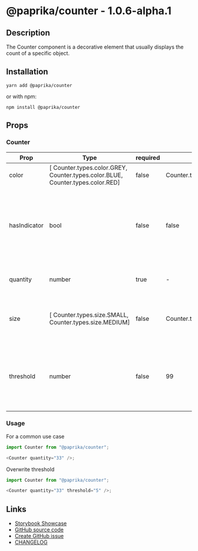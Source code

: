 <!-- start: Autogenerated - do not modify -->

# @paprika/counter - 1.0.6-alpha.1

## Description

The Counter component is a decorative element that usually displays the count of a specific object.

## Installation

```
yarn add @paprika/counter
```

or with npm:

```
npm install @paprika/counter
```

## Props

### Counter

| Prop         | Type                                                                           | required | default                   | Description                                                                                                          |
| ------------ | ------------------------------------------------------------------------------ | -------- | ------------------------- | -------------------------------------------------------------------------------------------------------------------- |
| color        | [ Counter.types.color.GREY, Counter.types.color.BLUE, Counter.types.color.RED] | false    | Counter.types.color.GREY  | Background color of the counter.                                                                                     |
| hasIndicator | bool                                                                           | false    | false                     | If the counter should display a red dot on the top right corner. Normally used to indicate when there are new items. |
| quantity     | number                                                                         | true     | -                         | The number displayed inside the counter.                                                                             |
| size         | [ Counter.types.size.SMALL, Counter.types.size.MEDIUM]                         | false    | Counter.types.size.MEDIUM | Size of counter. It can be small or medium. Default is medium.                                                       |
| threshold    | number                                                                         | false    | 99                        | When quantity exceeds threshold, it will display "(Threshold)+" inside the counter. Default is 99.                   |

<!-- end: Autogenerated - do not modify -->
<!-- content -->

### Usage

For a common use case

```js
import Counter from "@paprika/counter";

<Counter quantity="33" />;
```

Overwrite threshold

```js
import Counter from "@paprika/counter";

<Counter quantity="33" threshold="5" />;
```

<!-- eoContent -->

## Links

- [Storybook Showcase](https://paprika.highbond.com/?path=/story/display-counter--showcase)
- [GitHub source code](https://github.com/acl-services/paprika/tree/master/packages/Counter/src)
- [Create GitHub issue](https://github.com/acl-services/paprika/issues/new?label=[]&title=@paprika/counter%20[help]:%20your%20short%20description&body=%0A%23%20Help%20wanted%0A%0A%23%23%20Please%20write%20your%20question.%0A*A%20clear%20and%20concise%20description%20of%20what%20the%20question%20is*%0A%0A%23%23%20Additional%20context%0A*Add%20any%20other%20context%20or%20screenshots%20about%20your%20question%20here.*%0A)
- [CHANGELOG](https://github.com/acl-services/paprika/tree/master/packages/Counter/CHANGELOG.md)
